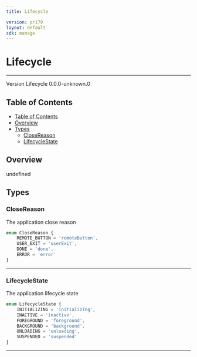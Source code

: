 ```yaml
---
title: Lifecycle

version: pr179
layout: default
sdk: manage
---
```


# Lifecycle
---
Version Lifecycle 0.0.0-unknown.0

## Table of Contents
   - [Table of Contents](#table-of-contents)
   - [Overview](#overview)
   - [Types](#types)
     - [CloseReason](#closereason)
     - [LifecycleState](#lifecyclestate)


## Overview
 undefined

## Types

### CloseReason

The application close reason

```typescript
enum CloseReason {
	REMOTE_BUTTON = 'remoteButton',
	USER_EXIT = 'userExit',
	DONE = 'done',
	ERROR = 'error'
}

```



---
### LifecycleState

The application lifecycle state

```typescript
enum LifecycleState {
	INITIALIZING = 'initializing',
	INACTIVE = 'inactive',
	FOREGROUND = 'foreground',
	BACKGROUND = 'background',
	UNLOADING = 'unloading',
	SUSPENDED = 'suspended'
}

```



---